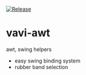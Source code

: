 [![Release](https://jitpack.io/v/umjammer/vavi-awt.svg)](https://jitpack.io/#umjammer/vavi-awt)

# vavi-awt
awt, swing helpers

- easy swing binding system
- rubber band selection

